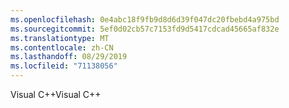 ```yaml
---
ms.openlocfilehash: 0e4abc18f9fb9d8d6d39f047dc20fbebd4a975bd
ms.sourcegitcommit: 5ef0d02cb57c7153fd9d5417cdcad45665af832e
ms.translationtype: MT
ms.contentlocale: zh-CN
ms.lasthandoff: 08/29/2019
ms.locfileid: "71138056"
---
```

<span data-ttu-id="bd189-101">Visual C++</span><span class="sxs-lookup"><span data-stu-id="bd189-101">Visual C++</span></span>
